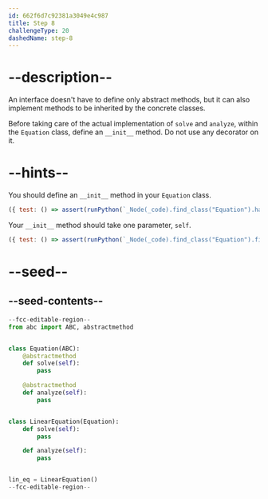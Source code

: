 ```yaml
---
id: 662f6d7c92381a3049e4c987
title: Step 8
challengeType: 20
dashedName: step-8
---
```


# --description--

An interface doesn't have to define only abstract methods, but it can also implement methods to be inherited by the concrete classes.

Before taking care of the actual implementation of `solve` and `analyze`, within the `Equation` class, define an `__init__` method. Do not use any decorator on it.

# --hints--

You should define an `__init__` method in your `Equation` class.

```js
({ test: () => assert(runPython(`_Node(_code).find_class("Equation").has_function("__init__")`)) })
```

Your `__init__` method should take one parameter, `self`.

```js
({ test: () => assert(runPython(`_Node(_code).find_class("Equation").find_function("__init__").has_args("self")`)) })
```

# --seed--

## --seed-contents--

```py
--fcc-editable-region--
from abc import ABC, abstractmethod


class Equation(ABC):
    @abstractmethod
    def solve(self):
        pass

    @abstractmethod
    def analyze(self):
        pass


class LinearEquation(Equation):
    def solve(self):
        pass

    def analyze(self):
        pass


lin_eq = LinearEquation()
--fcc-editable-region--
```
